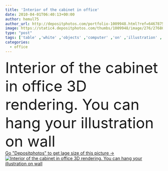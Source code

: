 ```yaml
---
title: 'Interior of the cabinet in office'
date: 2010-04-01T06:40:13+00:00
author: hemul75
author_url: http://depositphotos.com/portfolio-1009948.html?ref=64678756
image: https://static4.depositphotos.com/thumbs/1009948/image/276/2768048/api_thumb_450.jpg?forcejpeg=true
type: "post"
tags: ['table' ,'white' ,'objects' ,'computer' ,'on' ,'illustration' ,'glass' ,'reflection' ,'business' ,'decor' ,'comfortable' ,'3d' ,'modern' ,'office' ,'wall' ,'window' ,'illumination' ,'rest' ,'interior' ,'fingers' ,'portable' ,'manager' ,'lifestyle' ,'furniture' ,'room' ,'hang' ,'wood' ,'door' ,'shade' ,'in' ,'area' ,'you' ,'comfort' ,'can' ,'sofa' ,'pictures' ,'dressing' ,'rendering' ,'of' ,'cabinet' ,'Director' ,'furnishings' ,'the' ,'situation' ,'portiere' ,'ladies' ,'download' ,'negotiations' ,'blind' ,'your' ]
categories: 
  - office
---
```

<div aling="center">
            <font size="60"> Interior of the cabinet in office 3D rendering. You can hang your illustration on wall</font>   
</div>
<div>
    <a href='https://depositphotos.com/2768048/stock-photo-interior-of-the-cabinet-in.html?ref=64678756' target=_blank > Go "Depositphotos" to get lage size of this picture ->
        <img href='https://depositphotos.com/2768048/stock-photo-interior-of-the-cabinet-in.html?ref=64678756' src='https://static4.depositphotos.com/1009948/276/i/950/depositphotos_2768048-stock-photo-interior-of-the-cabinet-in.jpg?forcejpeg=true' alt='Interior of the cabinet in office 3D rendering. You can hang your illustration on wall' >
    </a>
</div>
